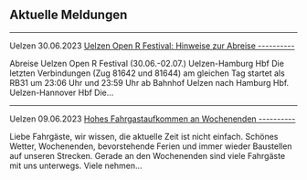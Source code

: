 Aktuelle Meldungen
----------

---

 Uelzen 30.06.2023 [Uelzen Open R Festival: Hinweise zur Abreise ----------](https://www.der-metronom.de/aktuell/uelzen-open-r-festival-hinweise-zur-abreise/)

Abreise Uelzen Open R Festival (30.06.-02.07.)
Uelzen-Hamburg Hbf
Die letzten Verbindungen (Zug 81642 und 81644) am gleichen Tag startet als RB31 um 23:06 Uhr und 23:59 Uhr ab Bahnhof Uelzen nach Hamburg Hbf. Uelzen-Hannover Hbf
Die...

---

 Uelzen 09.06.2023 [Hohes Fahrgastaufkommen an Wochenenden ----------](https://www.der-metronom.de/aktuell/hohes-fahrgastaufkommen-an-wochenenden/)

Liebe Fahrgäste,
wir wissen, die aktuelle Zeit ist nicht einfach. Schönes Wetter, Wochenenden, bevorstehende Ferien und immer wieder Baustellen auf unseren Strecken. Gerade an den Wochenenden sind viele Fahrgäste mit uns unterwegs. Viele nehmen...
